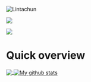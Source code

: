 <p align="left"> <img src="https://komarev.com/ghpvc/?username=sao-coding&label=Profile%20views&color=0e75b6&style=flat" alt="Lintachun" /> </p>

![](https://ghchart.rshah.org/ff8a66/Lintachun)

![](https://user-images.githubusercontent.com/73097560/115834477-dbab4500-a447-11eb-908a-139a6edaec5c.gif)

# Quick overview
<a href="https://github.com/anuraghazra/github-readme-stats">
  <!-- Change the `github-readme-stats.anuraghazra1.vercel.app` to `github-readme-stats.vercel.app`  -->
  <img align="center" src="https://github-readme-stats.anuraghazra1.vercel.app/api/top-langs/?username=Lintachun" />
</a>
<a href="https://github.com/anuraghazra/github-readme-stats">
  <img align="center" src="https://github-readme-stats.anuraghazra1.vercel.app/api?username=Lintachun&show_icons=true&line_height=27" alt="My github stats" />
</a>  
